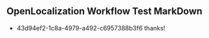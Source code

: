 ## OpenLocalization Workflow Test MarkDown
* 43d94ef2-1c8a-4979-a492-c6957388b3f6 thanks!

<!--HONumber=Jul16_HO2-->



